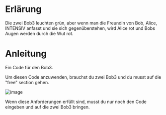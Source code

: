 # Erlärung

Die zwei Bob3 leuchten grün, aber wenn man die Freundin von Bob, Alice, INTENSIV anfasst und sie sich gegenüberstehen, wird Alice rot und Bobs Augen werden durch die Wut rot.







# Anleitung

Ein Code für den Bob3. 

Um diesen Code anzuwenden, brauchst du zwei Bob3 und du musst auf die "free" section gehen.

![image](https://user-images.githubusercontent.com/132055595/235108765-36f22d8c-488e-4492-8311-e0b92a13ea3f.png)


Wenn diese Anforderungen erfüllt sind, musst du nur noch den Code eingeben und auf die zwei Bob3 bringen.
